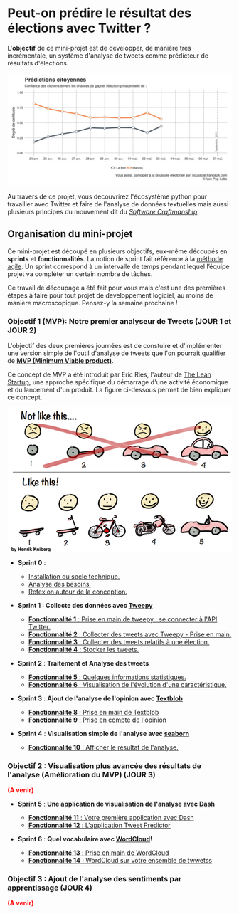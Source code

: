 # Peut-on prédire le résultat des élections avec Twitter ? 


L'**objectif** de ce mini-projet est de developper, de manière très incrémentale, un système d'analyse de tweets comme prédicteur de résultats d'élections.

![Prédictions Citoyennes](./Images/graphlepenmacron.jpg)

Au travers de ce projet, vous decouvrirez l'écosystème python pour travailler avec Twitter et faire de l'analyse de données textuelles mais aussi plusieurs principes du mouvement dit du [*Software Craftmanship*](https://www.octo.com/fr/publications/20-culture-code). 

## Organisation du mini-projet

Ce mini-projet est découpé en plusieurs objectifs, eux-même découpés en  **sprints** et **fonctionnalités**. La notion de sprint fait référence à la [méthode agile](https://fr.wikipedia.org/wiki/M%C3%A9thode_agile). Un sprint correspond à un intervalle de temps pendant lequel l’équipe projet va compléter un certain nombre de tâches.

Ce travail de découpage a été fait pour vous mais c'est une des premières étapes à faire pour tout projet de developpement logiciel, au moins de manière macroscopique. Pensez-y la semaine prochaine !

### **Objectif 1 (MVP): Notre premier analyseur de Tweets** (JOUR 1 et JOUR 2)

L'objectif des deux premières journées est de constuire et d'implémenter une version simple de l'outil d'analyse de tweets que l'on pourrait qualifier de **[MVP (Minimum Viable product)](https://medium.com/creative-wallonia-engine/un-mvp-nest-pas-une-version-simplifi%C3%A9e-de-votre-produit-89017ac748b0)**. 

Ce concept de MVP a été introduit par Eric Ries, l'auteur de [The Lean Startup](http://theleanstartup.com/), une approche spécifique du démarrage d'une activité économique et du lancement d'un produit. La figure ci-dessous permet de bien expliquer ce concept.

![MVP](./Images/mvp.png)

 + **Sprint 0** :
	 + [Installation du socle technique.](./Sprint0Install.md)
	 + [Analyse des besoins.](./Sprint0Analyse.md) 
	 + [Refexion autour de la conception.](./Sprint0Conception.md)

 + **Sprint 1 : Collecte des données avec [Tweepy](http://www.tweepy.org/)**
 
 	+ [**Fonctionnalité 1** : Prise en main de tweepy : se connecter à l'API Twitter.](./S1_twitterconnect.md)
 	+ [**Fonctionnalité 2** : Collecter des tweets avec Tweepy - Prise en main.](./S1_twittercollect.md)
 	+ [**Fonctionnalité 3** : Collecter des tweets relatifs à une élection.](./S1_twittercollectquery.md)
 	+ [**Fonctionnalité 4** : Stocker les tweets.](./S1_twitterstorage.md)
 		
 + **Sprint 2** : **Traitement et Analyse des tweets**
 	+ [**Fonctionnalité 5** : Quelques informations statistiques.](./S2_Pretraitement.md)
 	+ [**Fonctionnalité 6** : Visualisation de l'évolution d'une caractéristique.](./S2_TweetTimeSeries.md)
 		
 + **Sprint 3** : **Ajout de l'analyse de l'opinion avec [Textblob](https://textblob.readthedocs.io/en/dev/)**
 	+ [**Fonctionnalité 8** : Prise en main de Textblob](./S3_textblob.md)
 	+ [**Fonctionnalité 9** : Prise en compte de l'opinion](./S3_opinion.md)

 + **Sprint 4** : **Visualisation simple de l'analyse avec [seaborn](https://seaborn.pydata.org/)**	

 	+ [**Fonctionnalité 10** : Afficher le résultat de l'analyse.](./S4_displayresult.md)
 	

### Objectif 2 : Visualisation plus avancée des résultats de l'analyse (Amélioration du MVP) (JOUR 3)
**<span style='color:red'>(A venir)</span>**

+  **Sprint 5** : **Une application de visualisation de l'analyse avec [Dash](https://plot.ly/)**
	+ [**Fonctionnalité 11** : Votre première application avec Dash](./S5_affichagegrille.md) 
	+ [**Fonctionnalité 12** : L'application Tweet Predictor](./S5_tweetpredictor.md) 

+  **Sprint 6** : **Quel vocabulaire avec [WordCloud](https://github.com/amueller/word_cloud)!** 


	+ [**Fonctionnalité 13** : Prise en main de WordCloud](./S6_wordcloud.md)
	+ [**Fonctionnalité 14** : WordCloud sur votre ensemble de twwetss](./2048_S6_configgrille.md)


### Objectif 3 : Ajout de l'analyse des sentiments par apprentissage (JOUR 4)


**<span style='color:red'>(A venir)</span>**

